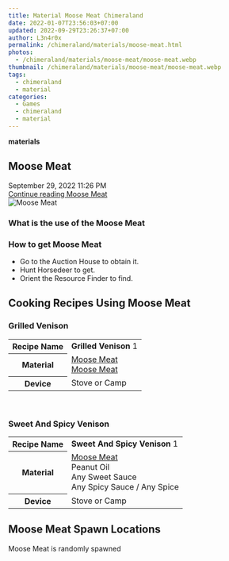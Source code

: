 ```yaml
---
title: Material Moose Meat Chimeraland
date: 2022-01-07T23:56:03+07:00
updated: 2022-09-29T23:26:37+07:00
author: L3n4r0x
permalink: /chimeraland/materials/moose-meat.html
photos:
  - /chimeraland/materials/moose-meat/moose-meat.webp
thumbnail: /chimeraland/materials/moose-meat/moose-meat.webp
tags:
  - chimeraland
  - material
categories:
  - Games
  - chimeraland
  - material
---
```


<section id="bootstrap-wrapper">
  <link
    rel="stylesheet"
    href="https://rawcdn.githack.com/dimaslanjaka/Web-Manajemen/870a349/css/bootstrap-5-3-0-alpha3-wrapper.css"
  />
  <div
    class="row g-0 border rounded overflow-hidden flex-md-row mb-4 shadow-sm position-relative bg-light text-dark"
  >
    <div class="col p-4 d-flex flex-column position-static">
      <strong class="d-inline-block mb-2 text-success">materials</strong>
      <h2 class="mb-0">Moose Meat</h2>
      <div class="mb-1 text-muted">September 29, 2022 11:26 PM</div>
      <a
        href="/chimeraland/materials/moose-meat.html"
        class="stretched-link d-none"
        >Continue reading Moose Meat</a
      >
    </div>
    <div class="col-auto d-none d-lg-block">
      <img
        src="/chimeraland/materials/moose-meat/moose-meat.webp"
        alt="Moose Meat"
      />
    </div>
  </div>
  <div class="row bg-light text-dark">
    <div class="col-lg-6 col-12 mb-2">
      <div class="card">
        <div class="card-body">
          <h3 class="card-title">What is the use of the Moose Meat</h3>
          <div class="card-text"><ul></ul></div>
        </div>
      </div>
    </div>
    <div class="col-lg-6 col-12 mb-2">
      <div class="card">
        <div class="card-body">
          <h3 class="card-title">How to get Moose Meat</h3>
          <div class="card-text">
            <ul>
              <li>Go to the Auction House to obtain it.</li>
              <li>Hunt Horsedeer to get.</li>
              <li>Orient the Resource Finder to find.</li>
            </ul>
          </div>
        </div>
      </div>
    </div>
    <div class="col-12 mb-2">
      <h2 id="cookable">Cooking Recipes Using Moose Meat</h2>
      <div id="recipe-grilled-venison">
        <h3 id="item-grilled-venison">Grilled Venison</h3>
        <div class="mb-2">
          <table class="table">
            <tr>
              <th>Recipe Name</th>
              <td><b>Grilled Venison</b> 1</td>
            </tr>
            <tr>
              <th>Material</th>
              <td>
                <a
                  class="text-decoration-none"
                  href="/chimeraland/materials/moose-meat.html"
                  >Moose Meat</a
                ><br /><a
                  class="text-decoration-none"
                  href="/chimeraland/materials/moose-meat.html"
                  >Moose Meat</a
                >
              </td>
            </tr>
            <tr>
              <th>Device</th>
              <td>Stove or Camp</td>
            </tr>
          </table>
        </div>
      </div>
      <br />
      <div id="recipe-sweet-and-spicy-venison">
        <h3 id="item-sweet-and-spicy-venison">Sweet And Spicy Venison</h3>
        <div class="mb-2">
          <table class="table">
            <tr>
              <th>Recipe Name</th>
              <td><b>Sweet And Spicy Venison</b> 1</td>
            </tr>
            <tr>
              <th>Material</th>
              <td>
                <a
                  class="text-decoration-none"
                  href="/chimeraland/materials/moose-meat.html"
                  >Moose Meat</a
                ><br />Peanut Oil<br />Any Sweet Sauce<br />Any Spicy Sauce<span>
                  / </span
                >Any Spice
              </td>
            </tr>
            <tr>
              <th>Device</th>
              <td>Stove or Camp</td>
            </tr>
          </table>
        </div>
      </div>
    </div>
    <div class="col-12 mb-2">
      <h2>Moose Meat Spawn Locations</h2>
      <p>Moose Meat is randomly spawned</p>
    </div>
  </div>
</section>